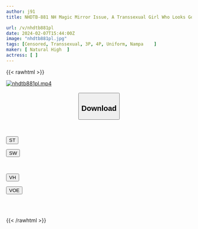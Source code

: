 ```yaml
---
author: j91
title: NHDTB-881 NH Magic Mirror Issue, A Transsexual Girl Who Looks Good In A Uniform Takes On The Challenge Of Guessing The Age Of His Penis! Very Excited To Be Sandwiched Between Double Dicks! My First Skewered 3P, My Ass Hole Is Wide Open And I Get Creampied Continuously

url: /v/nhdtb881pl
date: 2024-02-07T15:44:00Z
image: "nhdtb881pl.jpg"
tags: [Censored, Transsexual, 3P, 4P, Uniform, Nampa	]
maker: [ Natural High  ]
actress: [ ]
---
```



{{< rawhtml >}}

<div class="video" data-videoid="Pwbw3o7axZUAx3">
    <a href="javascript:;">
        <img src="/v/nhdtb881pl/nhdtb881pl.jpg" width="WIDTH" height="HEIGHT" alt="nhdtb881pl.mp4" loading="lazy">
    </a>
</div>

<script type="text/javascript" src="https://j91.asia/asset/on-demand-st.js"></script>

<br>
  <link rel="stylesheet" href="https://j91.asia/asset/bs5.css">
  
  <center>
  <button class="btn btn-primary" type="button" data-bs-toggle="collapse" data-bs-target=".multi-collapse" aria-expanded="false" aria-controls="multiCollapseExample1 multiCollapseExample2"><h2>Download</h2></button></center>
</p>
<div class="row">
  <div class="col">
    <div class="collapse multi-collapse" id="multiCollapseExample1">
      <div class="card card-body">
	      	      <br>
<div class="buttons">  
<p><a href="https://streamtape.to/v/Pwbw3o7axZUAx3" target="_blank"><button class="btn-hover color-3"><i class="fa fa-download"></i> ST</button></a></p>
<p><a href="https://cdnwish.com/hzi72xeh85t5" target="_blank"><button class="btn-hover color-2"><i class="fa fa-download"></i> SW</button></a></p></div>
    </div>
  </div>
</div>
  <div class="col">
    <div class="collapse multi-collapse" id="multiCollapseExample2">
      <div class="card card-body">
	      <br>
<div class="buttons">
<p><a href="https://vidhidepro.com/f/htlqwhgonc72" target="_blank"><button class="btn-hover color-9"><i class="fa fa-download"></i> VH</button></a></p>
<p><a href="https://voe.sx/hjpa1q5yajvm"><button class="btn-hover color-8"><i class="fa fa-download"></i> VOE</button></a></p></div>
<br><br>
      </div>
    </div>
  </div>
</div>

{{< /rawhtml >}}